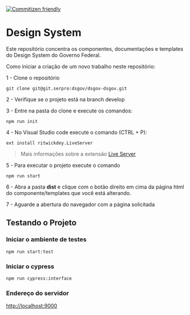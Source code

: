 [![Commitizen friendly](https://img.shields.io/badge/commitizen-friendly-brightgreen.svg)](http://commitizen.github.io/cz-cli/)

# Design System

Este repositório concentra os componentes, documentações e templates do Design System do Governo Federal.

Como iniciar a criação de um novo trabalho neste repositório:

1 - Clone o repositório

```git
git clone git@git.serpro:dsgov/dsgov-dsgov.git
```

2 - Verifique se o projeto está na branch develop

3 - Entre na pasta do clone e execute os comandos:

```node
npm run init
```

4 - No Visual Studio code execute o comando (CTRL + P):

```node
ext install ritwickdey.LiveServer
```

> Mais informações sobre a extensão [Live Server](https://marketplace.visualstudio.com/items?itemName=ritwickdey.LiveServer)

5 - Para executar o projeto execute o comando

```node
npm run start
```

6 - Abra a pasta **dist** e clique com o botão direito em cima da página html do componente/templates que você está alterando.

7 - Aguarde a abertura do navegador com a página solicitada

## Testando o Projeto

### Iniciar o ambiente de testes

```node
npm run start:test
```

### Iniciar o cypress

```node
npm run cypress:interface
```

### Endereço do servidor

[http://localhost:9000](http://localhost:9000)
